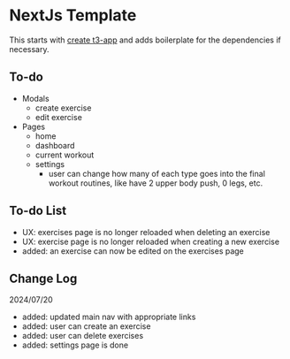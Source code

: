 # NextJs Template

This starts with [create t3-app](https://create.t3.gg/) and adds boilerplate for the dependencies if necessary.

## To-do

- Modals
  - create exercise
  - edit exercise
- Pages
  - home
  - dashboard
  - current workout
  - settings
    - user can change how many of each type goes into the final workout routines, like have 2 upper body push, 0 legs, etc.

## To-do List

- UX: exercises page is no longer reloaded when deleting an exercise
- UX: exercise page is no longer reloaded when creating a new exercise
- added: an exercise can now be edited on the exercises page

## Change Log

2024/07/20

- added: updated main nav with appropriate links
- added: user can create an exercise
- added: user can delete exercises
- added: settings page is done
